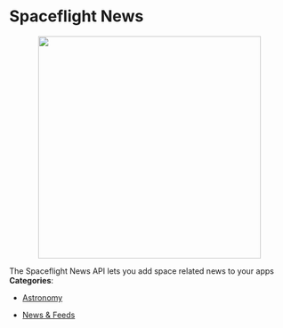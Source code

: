 # Spaceflight News

<p align="center">
    <img width="400" src="https://raw.githubusercontent.com/awesome-apis/awesome-apis/apis/spaceflight-news/logo_256x256.png" />
</p>


The Spaceflight News API lets you add space related news to your apps
**Categories**:

- [Astronomy](https://github/awesome-apis/awesome-apis#astronomy)

- [News & Feeds](https://github/awesome-apis/awesome-apis#news-and-feeds)



